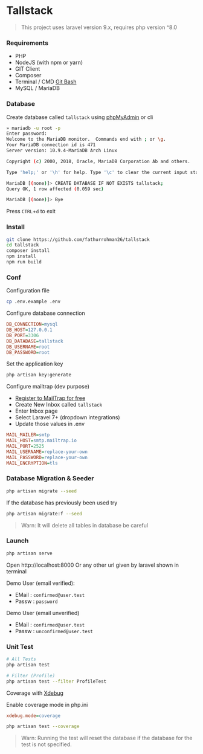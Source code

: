 # Tallstack

> This project uses laravel version 9.x, requires php version ^8.0

### Requirements

-   PHP
-   NodeJS (with npm or yarn)
-   GIT Client
-   Composer
-   Terminal / CMD [Git Bash](https://git-scm.com/downloads)
-   MySQL / MariaDB

### Database

Create database called `tallstack` using [phpMyAdmin](https://www.phpmyadmin.net/) or cli

```bash
» mariadb -u root -p
Enter password:
Welcome to the MariaDB monitor.  Commands end with ; or \g.
Your MariaDB connection id is 471
Server version: 10.9.4-MariaDB Arch Linux

Copyright (c) 2000, 2018, Oracle, MariaDB Corporation Ab and others.

Type 'help;' or '\h' for help. Type '\c' to clear the current input statement.

MariaDB [(none)]> CREATE DATABASE IF NOT EXISTS tallstack;
Query OK, 1 row affected (0.059 sec)

MariaDB [(none)]> Bye
```

Press `CTRL`+`d` to exit

### Install

```bash
git clone https://github.com/fathurrohman26/tallstack
cd tallstack
composer install
npm install
npm run build
```

### Conf

Configuration file

```bash
cp .env.example .env
```

Configure database connection

```ini
DB_CONNECTION=mysql
DB_HOST=127.0.0.1
DB_PORT=3306
DB_DATABASE=tallstack
DB_USERNAME=root
DB_PASSWORD=root
```

Set the application key

```bash
php artisan key:generate
```

Configure mailtrap (dev purpose)

-   [Register to MailTrap for free](https://mailtrap.io/register/signup?ref=pricing_table_summary)
-   Create New Inbox called `tallstack`
-   Enter Inbox page
-   Select Laravel 7+ (dropdown integrations)
-   Update those values in .env

```ini
MAIL_MAILER=smtp
MAIL_HOST=smtp.mailtrap.io
MAIL_PORT=2525
MAIL_USERNAME=replace-your-own
MAIL_PASSWORD=replace-your-own
MAIL_ENCRYPTION=tls
```

### Database Migration & Seeder

```bash
php artisan migrate --seed
```

If the database has previously been used try

```bash
php artisan migrate:f --seed
```

> Warn: It will delete all tables in database be careful

### Launch

```bash
php artisan serve
```

Open http://localhost:8000 Or any other url given by laravel shown in terminal

Demo User (email verified):

-   EMail : `confirmed@user.test`
-   Passw : `password`

Demo User (email unverified)

-   EMail : `confirmed@user.test`
-   Passw : `unconfirmed@user.test`

### Unit Test

```bash
# All Tests
php artisan test

# Filter (Profile)
php artisan test --filter ProfileTest
```

Coverage with [Xdebug](https://xdebug.org/)

Enable coverage mode in php.ini

```ini
xdebug.mode=coverage
```

```bash
php artisan test --coverage
```

> Warn: Running the test will reset the database if the database for the test is not specified.
